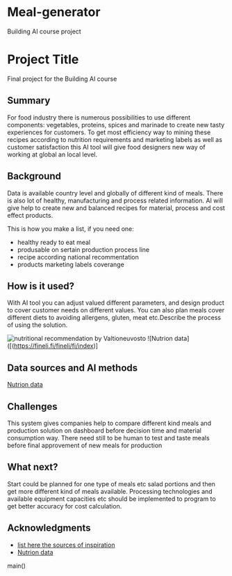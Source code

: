 # Meal-generator
Building AI course project

# Project Title

Final project for the Building AI course

## Summary

For food industry there is numerous possibilities to use different components: vegetables, proteins, spices and marinade to create new tasty experiences for customers. To get most efficiency way to mining these recipes according to nutrition requirements and marketing labels as well as customer satisfaction this AI tool will give food designers new way of working at global an local level.


## Background

Data is available country level and globally of different kind of meals. There is also lot of healthy, manufacturing and process related information. AI will give help to create new and balanced recipes for material, process and cost effect products.

This is how you make a list, if you need one:
* healthy ready to eat meal
* produsable on sertain production process line
* recipe according national recommentation
* products marketing labels coverange


## How is it used?
With AI tool you can adjust valued different parameters, and design product to cover customer needs on different values. You can also plan meals cover different diets to avoiding allergens, gluten, meat etc.Describe the process of using the solution.


![nutritional recommendation by Valtioneuvosto]([https://upload.wikimedia.org/wikipedia/commons/5/5e/Sleeping_cat_on_her_back.jpg](https://www.google.com/url?sa=i&url=https%3A%2F%2Fvaltioneuvosto.fi%2F-%2F1410837%2Fuudet-ravitsemussuositukset&psig=AOvVaw1lXGfUnIFcghZZKpy5NK4Y&ust=1733226752740000&source=images&cd=vfe&opi=89978449&ved=0CBUQjRxqFwoTCLjs__6CiYoDFQAAAAAdAAAAABAE))
![Nutrion data]([(https://fineli.fi/fineli/fi/index)]

## Data sources and AI methods
[Nutrion data]([(https://fineli.fi/fineli/fi/index)])

## Challenges

This system gives companies help to compare different kind meals and production solution on dashboard before decision time and material consumption way. There need still to be human to test and taste meals before final approvement of new meals for production

## What next?

Start could be planned for one type of meals etc salad portions and then get more different kind of meals available. Processing technologies and available equipment capacities etc should be implemented to program to get better accuracy for cost calculation.


## Acknowledgments

* [list here the sources of inspiration](https://valtioneuvosto.fi/-/1410837/uudet-ravitsemussuositukset)
* [Nutrion data]([(https://fineli.fi/fineli/fi/index)])

main()
```
